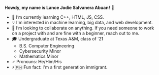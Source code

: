 **Howdy, my name is Lance Jodie Salvanera Abuan!** 👋

<!--
**LanceAbuan/lanceabuan** is a ✨ _special_ ✨ repository because its `README.md` (this file) appears on your GitHub profile.

<!--
Here are some ideas to get you started:
-->


- 🌱 I’m currently learning C++, HTML, JS, CSS.
- 💡 I'm interested in machine learning, big data, and web development.
- 👯 I’m looking to collaborate on anything. If you need someone to work on a project with and are fine with a beginner, reach out to me.
- 🎓 Undergraduate at Texas A&M, class of '21
	- B.S. Computer Engineering
	- Cybersecurity Minor
	- Mathematics Minor
- ♂️ Pronouns: He/Him/His
- ⚡🇵🇭 Fun fact: I'm a first generation immigrant.

